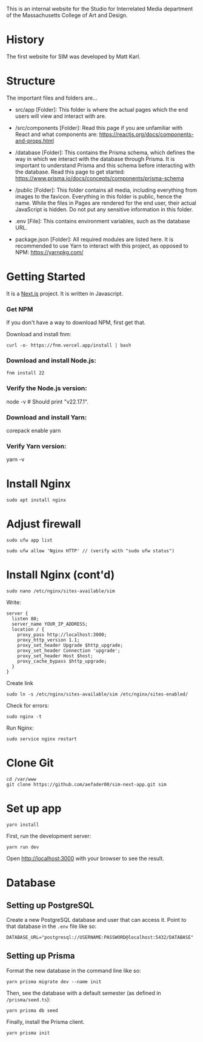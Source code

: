 This is an internal website for the Studio for Interrelated Media department of the Massachusetts College of Art and Design.

# History

The first website for SIM was developed by Matt Karl.

# Structure

The important files and folders are…

- src/app [Folder]: This folder is where the actual pages which the end users will view and interact with are.

- /src/components [Folder]: Read this page if you are unfamiliar with React and what components are: https://reactjs.org/docs/components-and-props.html

- /database [Folder]: This contains the Prisma schema, which defines the way in which we interact with the database through Prisma. It is important to understand Prisma and this schema before interacting with the database. Read this page to get started: https://www.prisma.io/docs/concepts/components/prisma-schema

- /public [Folder]: This folder contains all media, including everything from images to the favicon. Everything in this folder is public, hence the name. While the files in Pages are rendered for the end user, their actual JavaScript is hidden. Do not put any sensitive information in this folder.

- .env [File]: This contains environment variables, such as the database URL.

- package.json [Folder]: All required modules are listed here. It is recommended to use Yarn to interact with this project, as opposed to NPM: https://yarnpkg.com/

# Getting Started

It is a [Next.js](https://nextjs.org) project. It is written in Javascript.

### Get NPM

If you don't have a way to download NPM, first get that.

Download and install fnm:

```
curl -o- https://fnm.vercel.app/install | bash
```

### Download and install Node.js:

```
fnm install 22
```

### Verify the Node.js version:

node -v # Should print "v22.17.1".

### Download and install Yarn:

corepack enable yarn

### Verify Yarn version:

yarn -v

# Install Nginx

```
sudo apt install nginx
```

# Adjust firewall

```
sudo ufw app list
```

```
sudo ufw allow 'Nginx HTTP' // (verify with "sudo ufw status")
```

# Install Nginx (cont'd)

```
sudo nano /etc/nginx/sites-available/sim
```

Write:

```
server {
  listen 80;
  server_name YOUR_IP_ADDRESS;
  location / {
    proxy_pass http://localhost:3000;
    proxy_http_version 1.1;
    proxy_set_header Upgrade $http_upgrade;
    proxy_set_header Connection 'upgrade';
    proxy_set_header Host $host;
    proxy_cache_bypass $http_upgrade;
  }
}
```

Create link

```
sudo ln -s /etc/nginx/sites-available/sim /etc/nginx/sites-enabled/
```

Check for errors:

```
sudo nginx -t
```

Run Nginx:

```
sudo service nginx restart
```

# Clone Git

```
cd /var/www
git clone https://github.com/aefader00/sim-next-app.git sim
```

# Set up app

```
yarn install
```

First, run the development server:

```
yarn run dev
```

Open [http://localhost:3000](http://localhost:3000) with your browser to see the result.

# Database

## Setting up PostgreSQL

Create a new PostgreSQL database and user that can access it.
Point to that database in the `.env` file like so:

```
DATABASE_URL="postgresql://USERNAME:PASSWORD@localhost:5432/DATABASE"
```

## Setting up Prisma

Format the new database in the command line like so:

```
yarn prisma migrate dev --name init
```

Then, see the database with a default semester (as defined in `/prisma/seed.ts`):

```
yarn prisma db seed
```

Finally, install the Prisma client.

```
yarn prisma init
```
